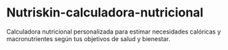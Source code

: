 # Nutriskin-calculadora-nutricional
Calculadora nutricional personalizada para estimar necesidades calóricas y macronutrientes según tus objetivos de salud y bienestar.
